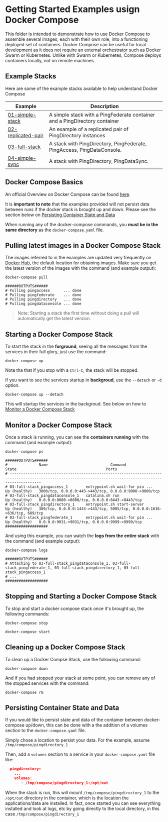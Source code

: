 # Getting Started Examples usign Docker Compose
This folder is intended to demonstrate how to use Docker Compose to assemble several images, each with their own role, into a functioning deployed set of containers. Docker Compose can be useful for local development as it does not require an external orchestrator such as Docker Swarm or Kubernetes. Unlike with Swarm or Kubernetes, Compose deploys containers locally, not on remote machines.

## Example Stacks
Here are some of the example stacks available to help understand Docker Compose

| Example                   | Description                                         |
|---------------------------|-----------------------------------------------------|
| [01-simple-stack](01-simple-stack/REDAME.md)           | A simple stack with a PingFederate container and a PingDirectory container | 
| [02-replicated-pair](02-replicated-pair/README.md)     | An example of a replicated pair of PingDirectory instances |
| [03-full-stack](03-full-stack/README.md)               | A stack with PingDirectory, PingFederate, PingAccess, PingDataConsole. |
| [04-simple-sync](04-simple-sync/README.md)             | A stack with PingDirectory, PingDataSync. |

## Docker Compose Basics
An official Overview on Docker Compose can be found [here](https://docs.docker.com/compose/overview/).

It is **important to note** that the examples provided will not persist data between runs if the docker stack
is brought up and down.  Please see the section below on [Persisting Container State and Data](#persisting-container-state-and-data)

When running any of the docker-compose commands, you **must be in the same directory** as the `docker-compose.yaml`
file.


## Pulling latest images in a Docker Compose Stack
The images referred to in the examples are updated very frequently on 
[Docker Hub](https://hub.docker.com/u/pingidentity),
the default location for obtaining images.  Make sure you get the latest version of the images with the command (and example output):

```
docker-compose pull

######OUTPUTS######
# Pulling pingaccess      ... done
# Pulling pingfederate    ... done
# Pulling pingdirectory   ... done
# Pulling pingdataconsole ... done
```

> Note: Starting a stack the first time without doing a pull will automatically
get the latest version.

## Starting a Docker Compose Stack
To start the stack in the **forground**, seeing all the messages from the services in their full glory, just use the command:

  `docker-compose up`

Note tha that if you stop with a `Ctrl-C`, the stack will be stopped.

If you want to see the services startup in **backgroud**, use the `--detach` or `-d` option.

  `docker-compose up --detach`


This will startup the services in the backgroud.  See below on how to [Monitor a Docker Compose Stack](#monitor-a-docker-compose-stack)

## Monitor a Docker Compose Stack
Once a stack is running, you can see the **containers running** with the command (and example output):

```
docker-compose ps

######OUTPUTS######
#              Name                            Command                  State                                        Ports
# ----------------------------------------------------------------------------------------------------------------------------------------------------------
# 03-full-stack_pingaccess_1        entrypoint.sh wait-for pin ...   Up (healthy)   3000/tcp, 0.0.0.0:443->443/tcp, 0.0.0.0:9000->9000/tcp
# 03-full-stack_pingdataconsole_1   catalina.sh run                  Up (healthy)   0.0.0.0:8080->8080/tcp, 0.0.0.0:8443->8443/tcp
# 03-full-stack_pingdirectory_1     entrypoint.sh start-server       Up (healthy)   389/tcp, 0.0.0.0:1443->443/tcp, 5005/tcp, 0.0.0.0:1636->636/tcp, 689/tcp
# 03-full-stack_pingfederate_1      entrypoint.sh wait-for pin ...   Up (healthy)   0.0.0.0:9031->9031/tcp, 0.0.0.0:9999->9999/tcp
###################
```

And using this example, you can watch the **logs from the entire stack** with the command (and example output):

```
docker-compose logs

######OUTPUTS######
# Attaching to 03-full-stack_pingdataconsole_1, 03-full-stack_pingfederate_1, 03-full-stack_pingdirectory_1, 03-full-stack_pingaccess_1
# ...
###################
```

## Stopping and Starting a Docker Compose Stack
To stop and start a docker compose stack once it's brought up, the following commands:

  `docker-compose stop`

  `docker-compose start`

## Cleaning up a Docker Compose Stack
To clean up a Docker Compse Stack, use the following command:

  `docker-compose down`

And if you had stopped your stack at some point, you can remove any of the stopped services with the command:

  `docker-compose rm`

## Persisting Container State and Data
If you would like to persist state and data of the container between docker-compose up/down, 
this can be done with a the addition of a volumes section to the `docker-compose.yaml` file.

Simply chose a location to persist your data.  For the example, assume `/tmp/compose/pingdirectory_1`

Then, add a `volumes` section to a service in your `docker-compose.yaml` file like:

```json
  pingdirectory:
    ...
    volumes:
       - /tmp/compose/pingdirectory_1:/opt/out
```

When the stack is run, this will mount `/tmp/compose/pingdirectory_1` to the `/opt/out` directory
in the container, which is the location the applications/data are installed.  In fact, once started
you can see everything installed and look at logs, etc by going directly to the local directory, in 
this case `/tmp/compose/pingdirectory_1`
